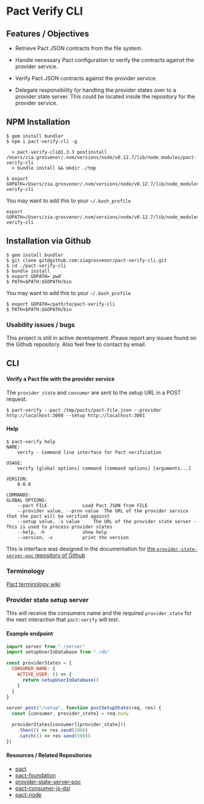 # Pact Verify CLI

## Features / Objectives

- Retrieve Pact JSON contracts from the file system.

- Handle necessary Pact configuration to verify the contracts against the provider service.

- Verify Pact JSON contracts against the provider service.

- Delegate responsibility for handling the provider states over to a provider state server. This could be located inside the repository for the provider service.

## NPM Installation
    $ gem install bundler
    $ npm i pact-verify-cli -g

      > pact-verify-cli@1.3.3 postinstall /Users/zia.grosvenor/.nvm/versions/node/v0.12.7/lib/node_modules/pact-verify-cli
      > bundle install && mkdir ./tmp

    $ export GOPATH=/Users/zia.grosvenor/.nvm/versions/node/v0.12.7/lib/node_modules/pact-verify-cli

You may want to add this to your `~/.bash_profile`

    export GOPATH=/Users/zia.grosvenor/.nvm/versions/node/v0.12.7/lib/node_modules/pact-verify-cli

## Installation via Github
    $ gem install bundler
    $ git clone git@github.com:ziagrosvenor/pact-verify-cli.git
    $ cd ./pact-verify-cli
    $ bundle install
    $ export GOPATH=`pwd`
    $ PATH=$PATH:$GOPATH/bin

You may want to add this to your `~/.bash_profile`

    $ export GOPATH=/path/to/pact-verify-cli
    $ PATH=$PATH:$GOPATH/bin

### Usability issues / bugs
This project is still in active development. Please report any issues found on the Github repository. Also feel free to contact by email.

## CLI

#### Verify a Pact file with the provider service
The `provider_state` and `consumer` are sent to the setup URL in a POST request.

    $ pact-verify --pact /tmp/pacts/pact-file.json --provider http://localhost:3000 --setup http://localhost:3001

#### Help

    $ pact-verify help
    NAME:
        verify - Command line interface for Pact verification

    USAGE:
        verify [global options] command [command options] [arguments...]

    VERSION:
        0.0.0

    COMMANDS:
    GLOBAL OPTIONS:
        --pact FILE				Load Pact JSON from FILE
        --provider value, --prov value	The URL of the provider service that the pact will be verified against
        --setup value, -s value		The URL of the provider state server - This is used to process provider states
        --help, -h				show help
        --version, -v			print the version


This is interface was designed in the documentation for [the `provider-state-server-poc` repository of Github](https://github.com/bethesque/provider-state-server-poc)

### Terminology
[Pact terminology wiki](https://github.com/realestate-com-au/pact/wiki/Terminology)

### Provider state setup server
This will receive the consumers name and the required `provider_state` for the next interaction that `pact:verify` will test.

#### Example endpoint
```javascript
import server from "./server"
import setupUserInDatabase from "./db"

const providerStates = {
  CONSUMER_NAME: {
    ACTIVE_USER: () => {
      return setupUserInDatabase()
    }
  }
}

server.post("/setup", function postSetupState(req, res) {
  const {consumer, provider_state} = req.body

  providerStates[consumer][provider_state]()
    .then(() => res.send(200))
    .catch(() => res.send(500))
})
```

#### Resources / Related Repositories
- [pact](https://github.com/realestate-com-au/pact)
- [pact-foundation](https://github.com/pact-foundation)
- [provider-state-server-poc](https://github.com/bethesque/provider-state-server-poc)
- [pact-consumer-js-dsl](https://github.com/DiUS/pact-consumer-js-dsl)
- [pact-node](https://github.com/pact-foundation/pact-node)
